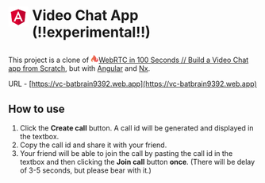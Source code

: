 # <p style="display: flex; gap: 0.5rem"><img src="readme-assets/angular.svg" height="40">Video Chat App (!!experimental!!)</p>

This project is a clone of <img src="readme-assets/fireship.svg" height="16">[WebRTC in 100 Seconds // Build a Video Chat app from Scratch](https://youtu.be/WmR9IMUD_CY), but with [Angular](https://angular.io/) and [Nx](https://nx.dev).

URL - [https://vc-batbrain9392.web.app](https://vc-batbrain9392.web.app)

## How to use

1. Click the <b>Create call</b> button. A call id will be generated and displayed in the textbox.
2. Copy the call id and share it with your friend.
3. Your friend will be able to join the call by pasting the call id in the textbox and then clicking the <b>Join call</b> button <b>once</b>. (There will be delay of 3-5 seconds, but please bear with it.)
